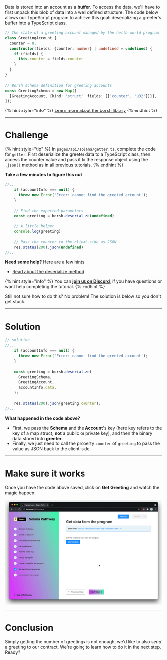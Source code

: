 Data is stored into an account as a **buffer**. To access the data, we'll have to first unpack this blob of data into a well defined structure. The code below allows our TypeScript program to achieve this goal: deserializing a greeter's buffer into a TypeScript class. 

```typescript
// The state of a greeting account managed by the hello world program
class GreetingAccount {
  counter = 0;
  constructor(fields: {counter: number} | undefined = undefined) {
    if (fields) {
      this.counter = fields.counter;
    }
  }
}

// Borsh schema definition for greeting accounts
const GreetingSchema = new Map([
  [GreetingAccount, {kind: 'struct', fields: [['counter', 'u32']]}],
]);
```

{% hint style="info" %}
[Learn more about the borsh library](https://npm.io/package/borsh)
{% endhint %}

----------------------------------

# Challenge

{% hint style="tip" %}
In `pages/api/solana/getter.ts`, complete the code for `getter`. First deserialize the greeter data to a TypeScript class, then access the counter value and pass it to the response object using the `.json()` method as in all previous tutorials.
{% endhint %}

**Take a few minutes to figure this out**

```typescript
//...
    if (accountInfo === null) {
      throw new Error('Error: cannot find the greeted account');
    }

    // Find the expected parameters.
    const greeting = borsh.deserialize(undefined)

    // A little helper
    console.log(greeting)

    // Pass the counter to the client-side as JSON
    res.status(200).json(undefined);
//...
```

**Need some help?** Here are a few hints
* [Read about the deserialize method](https://npm.io/package/borsh)

{% hint style="info" %}
You can [**join us on Discord**](https://figment.io/devchat), if you have questions or want help completing the tutorial.
{% endhint %}

Still not sure how to do this? No problem! The solution is below so you don't get stuck.

----------------------------------

# Solution

```typescript
// solution
//...
    if (accountInfo === null) {
      throw new Error('Error: cannot find the greeted account');
    }

    const greeting = borsh.deserialize(
      GreetingSchema,
      GreetingAccount,
      accountInfo.data,
    );

    res.status(200).json(greeting.counter);
//...
```

**What happened in the code above?**

* First, we pass the **Schema** and the **Account**'s key (here key refers to the key of a map struct, **not** a public or private key), and then the binary data stored into **greeter**.
* Finally, we just need to call the property `counter` of `greeting` to pass the value as JSON back to the client-side. 

----------------------------------

# Make sure it works

Once you have the code above saved, click on **Get Greeting** and watch the magic happen: 

![](../assets/solana/solana-getter.gif)

----------------------------------

# Conclusion

Simply getting the number of greetings is not enough, we'd like to also *send* a greeting to our contract. We're going to learn how to do it in the next step. Ready?
